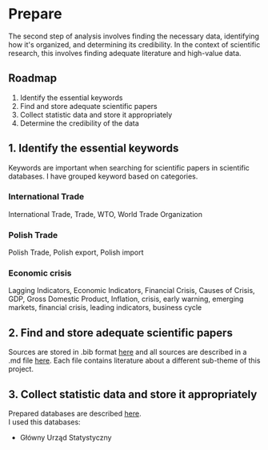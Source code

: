 # Prepare
The second step of analysis involves finding the necessary data, identifying how it's organized, and determining its credibility. In the context of scientific research, this involves finding adequate literature and high-value data.

## Roadmap
1. Identify the essential keywords
2. Find and store adequate scientific papers
3. Collect statistic data and store it appropriately
4. Determine the credibility of the data

## 1. Identify the essential keywords
Keywords are important when searching for scientific papers in scientific databases. I have grouped keyword based on categories. 
### International Trade
International Trade, Trade, WTO, World Trade Organization
### Polish Trade
Polish Trade, Polish export, Polish import
### Economic crisis
Lagging Indicators, Economic Indicators, Financial Crisis, Causes of Crisis, GDP, Gross Domestic Product, Inflation, crisis, early warning, emerging markets, financial crisis, leading indicators, business cycle

## 2. Find and store adequate scientific papers
Sources are stored in .bib format [here](/2_Prepare/sources/literature.bib) and all sources are described in a .md file [here](/2_Prepare/sources). Each file contains literature about a different sub-theme of this project.

## 3. Collect statistic data and store it appropriately
Prepared databases are described [here](/2_Prepare/sources/databases.md).  
I used this databases:
* Główny Urząd Statystyczny


